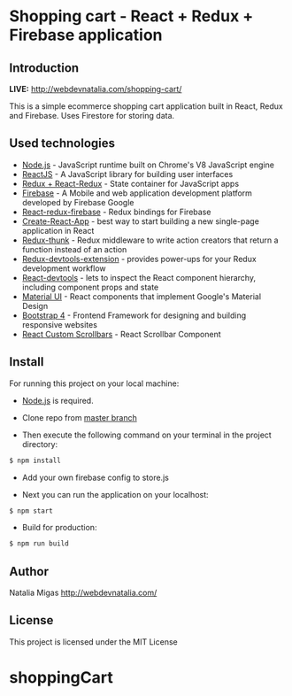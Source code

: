 <h1>Shopping cart - React + Redux + Firebase application </h1>

## Introduction

<b>LIVE:</b> http://webdevnatalia.com/shopping-cart/

This is a simple ecommerce shopping cart application built in React, Redux and Firebase. Uses Firestore for storing data.

## Used technologies

- [Node.js](https://nodejs.org/en/) - JavaScript runtime built on Chrome's V8 JavaScript engine
- [ReactJS](https://reactjs.org/) - A JavaScript library for building user interfaces
- [Redux + React-Redux](https://redux.js.org/basics/usagewithreact) - State container for JavaScript apps
- [Firebase](https://firebase.google.com/) - A Mobile and web application development platform developed by Firebase Google
- [React-redux-firebase](https://github.com/prescottprue/react-redux-firebase) - Redux bindings for Firebase
- [Create-React-App](https://reactjs.org/docs/create-a-new-react-app.html) - best way to start building a new single-page application in React
- [Redux-thunk](https://github.com/reduxjs/redux-thunk) - Redux middleware to write action creators that return a function instead of an action
- [Redux-devtools-extension](https://github.com/zalmoxisus/redux-devtools-extension) - provides power-ups for your Redux development workflow
- [React-devtools](https://github.com/facebook/react-devtools) - lets to inspect the React component hierarchy, including component props and state
- [Material UI](https://material-ui.com/) - React components that implement Google's Material Design
- [Bootstrap 4](https://getbootstrap.com/docs/4.1/getting-started/introduction/) - Frontend Framework for designing and building responsive websites
- [React Custom Scrollbars](https://github.com/malte-wessel/react-custom-scrollbars) - React Scrollbar Component

## Install

For running this project on your local machine:

- [Node.js](https://nodejs.org/en/download/) is required.

- Clone repo from [master branch](https://github.com/natalia-migas/shopping-cart)

- Then execute the following command on your terminal in the project directory:

```bash
$ npm install
```

- Add your own firebase config to store.js

- Next you can run the application on your localhost:

```bash
$ npm start
```

- Build for production:

```bash
$ npm run build
```

## Author

Natalia Migas http://webdevnatalia.com/

## License

This project is licensed under the MIT License
# shoppingCart
